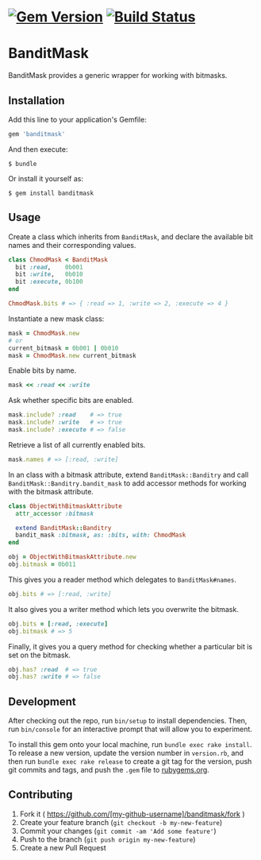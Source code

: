 # [![Gem Version](https://badge.fury.io/rb/banditmask.svg)](http://badge.fury.io/rb/banditmask) [![Build Status](https://travis-ci.org/jparker/banditmask.svg?branch=master)](https://travis-ci.org/jparker/banditmask)

# BanditMask

BanditMask provides a generic wrapper for working with bitmasks.

## Installation

Add this line to your application's Gemfile:

```ruby
gem 'banditmask'
```

And then execute:

    $ bundle

Or install it yourself as:

    $ gem install banditmask

## Usage

Create a class which inherits from `BanditMask`, and declare the available bit
names and their corresponding values.

```ruby
class ChmodMask < BanditMask
  bit :read,    0b001
  bit :write,   0b010
  bit :execute, 0b100
end

ChmodMask.bits # => { :read => 1, :write => 2, :execute => 4 }
```

Instantiate a new mask class:

```ruby
mask = ChmodMask.new
# or
current_bitmask = 0b001 | 0b010
mask = ChmodMask.new current_bitmask
```

Enable bits by name.

```ruby
mask << :read << :write
```

Ask whether specific bits are enabled.

```ruby
mask.include? :read    # => true
mask.include? :write   # => true
mask.include? :execute # => false
```

Retrieve a list of all currently enabled bits.

```ruby
mask.names # => [:read, :write]
```

In an class with a bitmask attribute, extend `BanditMask::Banditry` and call
`BanditMask::Banditry.bandit_mask` to add accessor methods for working with the
bitmask attribute.

```ruby
class ObjectWithBitmaskAttribute
  attr_accessor :bitmask

  extend BanditMask::Banditry
  bandit_mask :bitmask, as: :bits, with: ChmodMask
end

obj = ObjectWithBitmaskAttribute.new
obj.bitmask = 0b011
```

This gives you a reader method which delegates to `BanditMask#names`.

```ruby
obj.bits # => [:read, :write]
```

It also gives you a writer method which lets you overwrite the bitmask.

```ruby
obj.bits = [:read, :execute]
obj.bitmask # => 5
```

Finally, it gives you a query method for checking whether a particular bit is
set on the bitmask.

```ruby
obj.has? :read  # => true
obj.has? :write # => false
```

## Development

After checking out the repo, run `bin/setup` to install dependencies. Then, run
`bin/console` for an interactive prompt that will allow you to experiment.

To install this gem onto your local machine, run `bundle exec rake install`. To
release a new version, update the version number in `version.rb`, and then run
`bundle exec rake release` to create a git tag for the version, push git
commits and tags, and push the `.gem` file to
[rubygems.org](https://rubygems.org).

## Contributing

1. Fork it ( https://github.com/[my-github-username]/banditmask/fork )
2. Create your feature branch (`git checkout -b my-new-feature`)
3. Commit your changes (`git commit -am 'Add some feature'`)
4. Push to the branch (`git push origin my-new-feature`)
5. Create a new Pull Request
